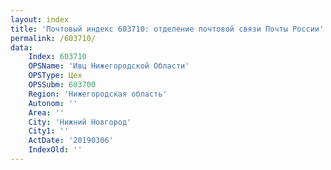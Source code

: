 ```yaml
---
layout: index
title: 'Почтовый индекс 603710: отделение почтовой связи Почты России'
permalink: /603710/
data:
    Index: 603710
    OPSName: 'Ивц Нижегородской Области'
    OPSType: Цех
    OPSSubm: 603700
    Region: 'Нижегородская область'
    Autonom: ''
    Area: ''
    City: 'Нижний Новгород'
    City1: ''
    ActDate: '20190306'
    IndexOld: ''
---
```

